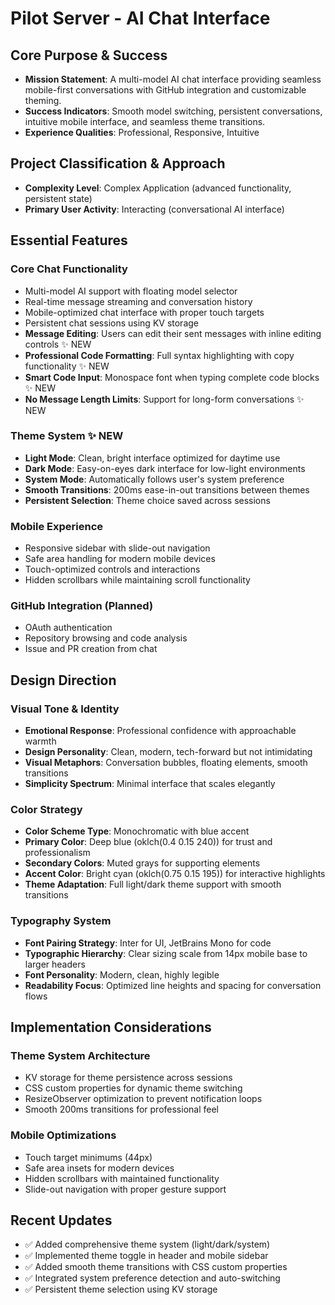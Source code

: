 # Pilot Server - AI Chat Interface

## Core Purpose & Success
- **Mission Statement**: A multi-model AI chat interface providing seamless mobile-first conversations with GitHub integration and customizable theming.
- **Success Indicators**: Smooth model switching, persistent conversations, intuitive mobile interface, and seamless theme transitions.
- **Experience Qualities**: Professional, Responsive, Intuitive

## Project Classification & Approach
- **Complexity Level**: Complex Application (advanced functionality, persistent state)
- **Primary User Activity**: Interacting (conversational AI interface)

## Essential Features

### Core Chat Functionality
- Multi-model AI support with floating model selector
- Real-time message streaming and conversation history
- Mobile-optimized chat interface with proper touch targets
- Persistent chat sessions using KV storage
- **Message Editing**: Users can edit their sent messages with inline editing controls ✨ NEW
- **Professional Code Formatting**: Full syntax highlighting with copy functionality ✨ NEW
- **Smart Code Input**: Monospace font when typing complete code blocks ✨ NEW
- **No Message Length Limits**: Support for long-form conversations ✨ NEW

### Theme System ✨ NEW
- **Light Mode**: Clean, bright interface optimized for daytime use
- **Dark Mode**: Easy-on-eyes dark interface for low-light environments  
- **System Mode**: Automatically follows user's system preference
- **Smooth Transitions**: 200ms ease-in-out transitions between themes
- **Persistent Selection**: Theme choice saved across sessions

### Mobile Experience
- Responsive sidebar with slide-out navigation
- Safe area handling for modern mobile devices
- Touch-optimized controls and interactions
- Hidden scrollbars while maintaining scroll functionality

### GitHub Integration (Planned)
- OAuth authentication
- Repository browsing and code analysis
- Issue and PR creation from chat

## Design Direction

### Visual Tone & Identity
- **Emotional Response**: Professional confidence with approachable warmth
- **Design Personality**: Clean, modern, tech-forward but not intimidating
- **Visual Metaphors**: Conversation bubbles, floating elements, smooth transitions
- **Simplicity Spectrum**: Minimal interface that scales elegantly

### Color Strategy
- **Color Scheme Type**: Monochromatic with blue accent
- **Primary Color**: Deep blue (oklch(0.4 0.15 240)) for trust and professionalism
- **Secondary Colors**: Muted grays for supporting elements
- **Accent Color**: Bright cyan (oklch(0.75 0.15 195)) for interactive highlights
- **Theme Adaptation**: Full light/dark theme support with smooth transitions

### Typography System
- **Font Pairing Strategy**: Inter for UI, JetBrains Mono for code
- **Typographic Hierarchy**: Clear sizing scale from 14px mobile base to larger headers
- **Font Personality**: Modern, clean, highly legible
- **Readability Focus**: Optimized line heights and spacing for conversation flows

## Implementation Considerations

### Theme System Architecture
- KV storage for theme persistence across sessions
- CSS custom properties for dynamic theme switching
- ResizeObserver optimization to prevent notification loops
- Smooth 200ms transitions for professional feel

### Mobile Optimizations
- Touch target minimums (44px)
- Safe area insets for modern devices
- Hidden scrollbars with maintained functionality
- Slide-out navigation with proper gesture support

## Recent Updates
- ✅ Added comprehensive theme system (light/dark/system)
- ✅ Implemented theme toggle in header and mobile sidebar
- ✅ Added smooth theme transitions with CSS custom properties
- ✅ Integrated system preference detection and auto-switching
- ✅ Persistent theme selection using KV storage